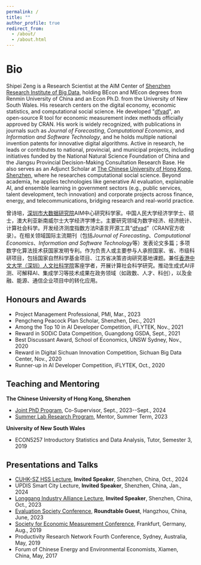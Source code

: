 ```yaml
---
permalink: /
title: ""
author_profile: true
redirect_from: 
  - /about/
  - /about.html
---
```

Bio
======
Shipei Zeng is a Research Scientist at the AIM Center of [Shenzhen Research Institute of Big Data](https://www.sribd.cn/), holding BEcon and MEcon degrees from Renmin University of China and an Econ Ph.D. from the University of New South Wales. His research centers on the digital economy, economic statistics, and computational social science. He developed "[dfvad](https://cran.r-project.org/web/packages/dfvad/index.html)", an open-source R tool for economic measurement index methods officially approved by CRAN. His work is widely recognized, with publications in journals such as *Journal of Forecasting*, *Computational Economics*, and *Information and Software Technology*, and he holds multiple national invention patents for innovative digital algorithms. Active in research, he leads or contributes to national, provincial, and municipal projects, including initiatives funded by the National Natural Science Foundation of China and the Jiangsu Provincial Decision-Making Consultation Research Base. He also serves as an Adjunct Scholar at [The Chinese University of Hong Kong, Shenzhen](https://hss.cuhk.edu.cn/page/1350), where he researches computational social science. Beyond academia, he applies technologies like generative AI evaluation, explainable AI, and ensemble learning in government sectors (e.g., public services, talent development, tech innovation) and corporate projects across finance, energy, and telecommunications, bridging research and real-world practice.

曾诗培，[深圳市大数据研究院](https://www.sribd.cn/)AIM中心研究科学家。中国人民大学经济学学士、硕士，澳大利亚新南威尔士大学经济学博士。主要研究领域为数字经济、经济统计、计算社会科学。开发经济测度指数方法R语言开源工具“[dfvad](https://cran.r-project.org/web/packages/dfvad/index.html)”（CRAN官方收录）。在相关领域国际主流期刊（包括*Journal of Forecasting*、*Computational Economics*、*Information and Software Technology*等）发表论文多篇；多项数字化算法技术获国家发明专利。作为负责人或主要参与人承担国家、省、市级科研项目，包括国家自然科学基金项目、江苏省决策咨询研究基地课题。兼任[香港中文大学（深圳）人文社科学院](https://hss.cuhk.edu.cn/page/1350)客座学者，开展计算社会科学研究。推动生成式AI评测、可解释AI、集成学习等技术成果在政务领域（如政数、人才、科创），以及金融、能源、通信企业项目中的转化应用。


Honours and Awards
------
- Project Management Professional, PMI, Mar., 2023
- Pengcheng Peacock Plan Scholar, Shenzhen, Dec., 2021
- Among the Top 10 in AI Developer Competition, iFLYTEK, Nov., 2021
- Reward in SODiC Data Competition, Guangdong GSDA, Sept., 2021
- Best Discussant Award, School of Economics, UNSW Sydney, Nov., 2020
- Reward in Digital Sichuan Innovation Competition, Sichuan Big Data Center, Nov., 2020
- Runner-up in AI Developer Competition, iFLYTEK, Oct., 2020

Teaching and Mentoring
------
**The Chinese University of Hong Kong, Shenzhen**
- [Joint PhD Program](https://www.sribd.cn/en/article/928), Co-Supervisor, Sept., 2023--Sept., 2024
- [Summer Lab Research Program](https://www.science.nus.edu.sg/wp-content/uploads/2023/01/CUHK-SZ-SLR-Programme-2023.pdf), Mentor, Summer Term, 2023
	
**University of New South Wales**
- ECON5257 Introductory Statistics and Data Analysis, Tutor, Semester 3, 2019

Presentations and Talks
------
- [CUHK-SZ HSS Lecture](https://hss.cuhk.edu.cn/event/1424), **Invited Speaker**, Shenzhen, China, Oct., 2024
- UPDIS Smart City Lecture, **Invited Speaker**, Shenzhen, China, Jan., 2024
- [Longgang Industry Alliance Lecture](https://mp.weixin.qq.com/s/OukZ2f5zh07VhxOrXAGYfg), **Invited Speaker**, Shenzhen, China, Oct., 2023
- [Evaluation Society Conference](https://mp.weixin.qq.com/s/64PAUxEkqe9GdTMwKMRrCA), **Roundtable Guest**, Hangzhou, China, June, 2023 
- [Society for Economic Measurement Conference](https://sem-society.org/sem-2019-sixth-annual-conference-goethe-university-frankfurt-germany/), Frankfurt, Germany, Aug., 2019
- Productivity Research Network Fourth Conference, Sydney, Australia, May, 2019
- Forum of Chinese Energy and Environmental Economists, Xiamen, China, May, 2017
